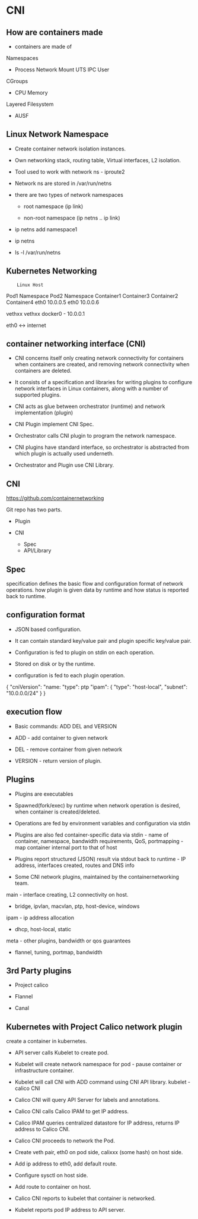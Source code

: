 # CNI

## How are containers made

- containers are made of 

Namespaces
 - Process
   Network
   Mount
   UTS
   IPC 
   User

CGroups
- CPU 
  Memory

Layered Filesystem
- AUSF


## Linux Network Namespace

- Create container network isolation instances.

- Own networking stack, routing table, Virtual interfaces, L2 isolation.

- Tool used to work with network ns - iproute2 

- Network ns are stored in /var/run/netns

- there are two types of network namespaces

   - root namespace (ip link)

   - non-root namespace (ip netns .. ip link)

- ip netns add namespace1

- ip netns

- ls -l /var/run/netns

## Kubernetes Networking

        Linux Host 
Pod1 Namespace     Pod2 Namespace
Container1          Container3
Container2          Container4
eth0 10.0.0.5       eth0 10.0.0.6

vethxx              vethxx
docker0 - 10.0.0.1

eth0 <-> internet

## container networking interface (CNI)

- CNI concerns itself only creating network connectivity for containers when containers are created, and removing network connectivity when containers are deleted.

- It consists of a specification and libraries for writing plugins to configure network interfaces in Linux containers, along with a number of supported plugins.

- CNI acts as glue between orchestrator (runtime) and network implementation (plugin)

- CNI Plugin implement CNI Spec.

- Orchestrator calls CNI plugin to program the network namespace.

- CNI plugins have standard interface, so orchestrator is abstracted from which plugin is actually used underneth.

- Orchestrator and Plugin use CNI Library.

## CNI

https://github.com/containernetworking

Git repo has two parts.

- Plugin

- CNI
    - Spec
    - API/Library

## Spec
specification defines the basic flow and configuration format of network operations.
how plugin is given data by runtime and how status is reported back to runtime.


## configuration format

- JSON based configuration.

- It can contain standard key/value pair and plugin specific key/value pair.

- Configuration is fed to plugin on stdin on each operation.

- Stored on disk or by the runtime.

- configuration is fed to each plugin operation.

{
  "cniVersion":
  "name:
  "type": ptp
  "ipam": {
    "type": "host-local",
    "subnet": "10.0.0.0/24"
  }
}

## execution flow

- Basic commands: ADD DEL and VERSION

- ADD - add container to given network

- DEL - remove container from given network

- VERSION - return version of plugin.


## Plugins

- Plugins are executables

- Spawned(fork/exec) by runtime when network operation is desired, when container is created/deleted.

- Operations are fed by environment variables and configuration via stdin

- Plugins are also fed container-specific data via stdin - name of container, namespace, bandwidth requirements, QoS, portmapping - map container internal port to that of host

- Plugins report structured (JSON) result via stdout back to runtime - IP address, interfaces created, routes and DNS info

- Some CNI network plugins, maintained by the containernetworking team.

main - interface creating, L2 connectivity on host.
- bridge, ipvlan, macvlan, ptp, host-device, windows

ipam - ip address allocation
- dhcp, host-local, static

meta - other plugins,  bandwidth or qos guarantees
- flannel, tuning, portmap, bandwidth

## 3rd Party plugins

- Project calico

- Flannel

- Canal


## Kubernetes with Project Calico network plugin

create a container in kubernetes.

- API server calls Kubelet to create pod.

- Kubelet will create network namespace for pod - pause container or infrastructure container.

- Kubelet will call CNI with ADD command using CNI API library. kubelet - calico CNI

- Calico CNI will query API Server for labels and annotations.

- Calico CNI calls Calico IPAM to get IP address.

- Calico IPAM queries centralized datastore for IP address, returns IP address to Calico CNI.

- Calico CNI proceeds to network the Pod.

- Create veth pair, eth0 on pod side, calixxx (some hash) on host side.

- Add ip address to eth0, add default route.

- Configure sysctl on host side.

- Add route to container on host.

- Calico CNI reports to kubelet that container is networked.

- Kubelet reports pod IP address to API server.